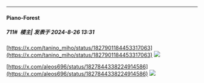 ﻿
*****

####  Piano-Forest  
##### 711#         楼主| 发表于 2024-8-26 13:31

[https://x.com/tanino_miho/status/1827901184453317063](https://x.com/tanino_miho/status/1827901184453317063)
<img src="https://p.sda1.dev/19/7fddfca10ab6c7b69b4a2275782ff3c5/20240826_132356.jpg" referrerpolicy="no-referrer">

[https://x.com/aleos696/status/1827844338224914586](https://x.com/aleos696/status/1827844338224914586)
<img src="https://p.sda1.dev/19/57da88963ef29d30f3f2b6b8b2d22352/20240826_132353.jpg" referrerpolicy="no-referrer">

